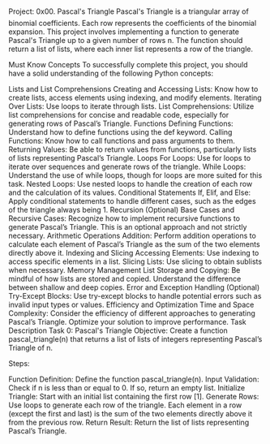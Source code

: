 Project: 0x00. Pascal's Triangle
Pascal's Triangle is a triangular array of binomial coefficients. Each row represents the coefficients of the binomial expansion. This project involves implementing a function to generate Pascal's Triangle up to a given number of rows n. The function should return a list of lists, where each inner list represents a row of the triangle.

Must Know Concepts
To successfully complete this project, you should have a solid understanding of the following Python concepts:

Lists and List Comprehensions
Creating and Accessing Lists: Know how to create lists, access elements using indexing, and modify elements.
Iterating Over Lists: Use loops to iterate through lists.
List Comprehensions: Utilize list comprehensions for concise and readable code, especially for generating rows of Pascal’s Triangle.
Functions
Defining Functions: Understand how to define functions using the def keyword.
Calling Functions: Know how to call functions and pass arguments to them.
Returning Values: Be able to return values from functions, particularly lists of lists representing Pascal’s Triangle.
Loops
For Loops: Use for loops to iterate over sequences and generate rows of the triangle.
While Loops: Understand the use of while loops, though for loops are more suited for this task.
Nested Loops: Use nested loops to handle the creation of each row and the calculation of its values.
Conditional Statements
If, Elif, and Else: Apply conditional statements to handle different cases, such as the edges of the triangle always being 1.
Recursion (Optional)
Base Cases and Recursive Cases: Recognize how to implement recursive functions to generate Pascal’s Triangle. This is an optional approach and not strictly necessary.
Arithmetic Operations
Addition: Perform addition operations to calculate each element of Pascal’s Triangle as the sum of the two elements directly above it.
Indexing and Slicing
Accessing Elements: Use indexing to access specific elements in a list.
Slicing Lists: Use slicing to obtain sublists when necessary.
Memory Management
List Storage and Copying: Be mindful of how lists are stored and copied. Understand the difference between shallow and deep copies.
Error and Exception Handling (Optional)
Try-Except Blocks: Use try-except blocks to handle potential errors such as invalid input types or values.
Efficiency and Optimization
Time and Space Complexity: Consider the efficiency of different approaches to generating Pascal’s Triangle. Optimize your solution to improve performance.
Task Description
Task 0: Pascal's Triangle
Objective: Create a function pascal_triangle(n) that returns a list of lists of integers representing Pascal’s Triangle of n.

Steps:

Function Definition: Define the function pascal_triangle(n).
Input Validation: Check if n is less than or equal to 0. If so, return an empty list.
Initialize Triangle: Start with an initial list containing the first row [1].
Generate Rows: Use loops to generate each row of the triangle.
Each element in a row (except the first and last) is the sum of the two elements directly above it from the previous row.
Return Result: Return the list of lists representing Pascal’s Triangle.

